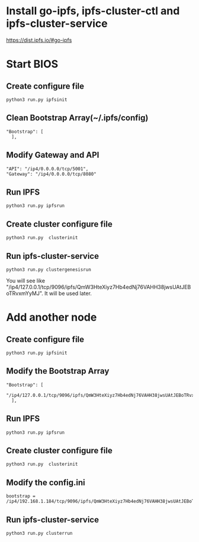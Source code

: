 # Install go-ipfs, ipfs-cluster-ctl and ipfs-cluster-service
  https://dist.ipfs.io/#go-ipfs
# Start BIOS
## Create configure file
```
python3 run.py ipfsinit
```
## Clean Bootstrap Array(~/.ipfs/config)

```
"Bootstrap": [
  ],
```
## Modify Gateway and API
```
"API": "/ip4/0.0.0.0/tcp/5001",
"Gateway": "/ip4/0.0.0.0/tcp/8080"

```
## Run IPFS

```
python3 run.py ipfsrun
```
## Create cluster configure file

```
python3 run.py  clusterinit

```
## Run ipfs-cluster-service

```
python3 run.py clustergenesisrun
```
You will see like "/ip4/127.0.0.1/tcp/9096/ipfs/QmW3HteXiyz7Hb4edNj76VAHH38jwsUAtJEBoTRvxmYyMJ". It will be used later.

# Add another node

## Create configure file

```
python3 run.py ipfsinit
```
## Modify the Bootstrap Array

```
"Bootstrap": [
    "/ip4/127.0.0.1/tcp/9096/ipfs/QmW3HteXiyz7Hb4edNj76VAHH38jwsUAtJEBoTRvxmYyMJ"
  ],
```

## Run IPFS
```
python3 run.py ipfsrun
```
## Create cluster configure file

```
python3 run.py  clusterinit

```
## Modify the config.ini

```
bootstrap = /ip4/192.168.1.184/tcp/9096/ipfs/QmW3HteXiyz7Hb4edNj76VAHH38jwsUAtJEBoTRvxmYyMJ
```
## Run ipfs-cluster-service


```
python3 run.py clusterrun
```

